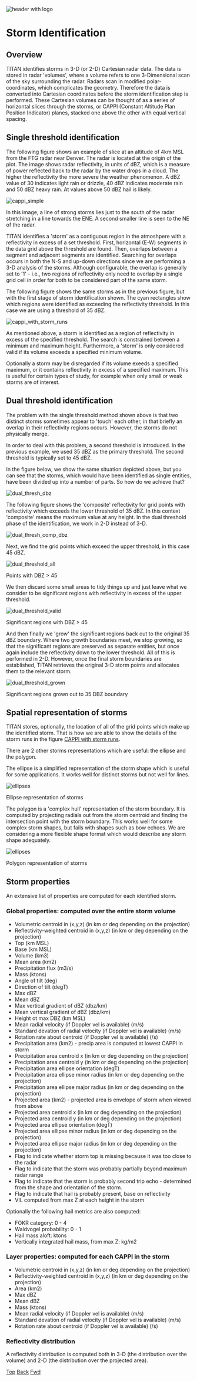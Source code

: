 ![header with logo](../images/titan-header_logo.jpg)

# Storm Identification

## Overview

TITAN identifies storms in 3-D (or 2-D) Cartesian radar data. The data is stored in radar 'volumes', where a volume refers to one 3-Dimensional scan of the sky surrounding the radar. Radars scan in modified polar-coordinates, which complicates the geometry. Therefore the data is converted into Cartesian coordinates before the storm identification step is performed. These Cartesian volumes can be thought of as a series of horizontal slices through the storms, or CAPPI (Constant Altitude Plan Position Indicator) planes, stacked one above the other with equal vertical spacing.  

## Single threshold identification

The following figure shows an example of slice at an altitude of 4km MSL from the FTG radar near Denver. The radar is located at the origin of the plot. The image shows radar reflectivity, in units of dBZ, which is a measure of power reflected back to the radar by the water drops in a cloud. The higher the reflectivity the more severe the weather phenomenon. A dBZ value of 30 indicates light rain or drizzle, 40 dBZ indicates moderate rain and 50 dBZ heavy rain. At values above 50 dBZ hail is likely.

![cappi_simple](../images/cappi_simple.png "CAPPI at 4 km")

In this image, a line of strong storms lies just to the south of the radar stretching in a line towards the ENE. A second smaller line is seen to the NE of the radar.

TITAN identifies a 'storm' as a contiguous region in the atmoshpere with a reflectivity in excess of a set threshold. First, horizontal (E-W) segments in the data grid above the threshold are found. Then, overlaps between a segment and adjacent segments are identified. Searching for overlaps occurs in both the N-S and up-down directions since we are performing a 3-D analysis of the storms. Although configurable, the overlap is generally set to '1' - i.e., two regions of reflectivity only need to overlap by a single grid cell in order for both to be considered part of the same storm.

The following figure shows the same storms as in the previous figure, but with the first stage of storm identification shown. The cyan rectangles show which regions were identified as exceeding the reflectivity threshold. In this case we are using a threshold of 35 dBZ.

![cappi_with_storm_runs](../images/cappi_with_storm_runs.png)

As mentioned above, a storm is identified as a region of reflectivity in excess of the specified threshold. The search is constrained between a minimum and maximum height. Furthermore, a 'storm' is only considered valid if its volume exceeds a specified minimum volume.

Optionally a storm may be disregarded if its volume exeeds a specified maximum, or it contains reflectivity in excess of a specified maximum. This is useful for certain types of study, for example when only small or weak storms are of interest.

## Dual threshold identification

The problem with the single threshold method shown above is that two distinct storms sometimes appear  to 'touch' each other, in that briefly an overlap in their reflectivity regions occurs. However, the storms do not physically merge.

In order to deal with this problem, a second threshold is introduced. In the previous example, we used 35 dBZ as the primary threshold. The second threshold is typically set to 45 dBZ.

In the figure below, we show the same situation depicted above, but you can see that the storms, which would have been identified as single entities, have been divided up into a number of parts. So how do we achieve that?

![dual_thresh_dbz](../images/dual_thresh_dbz.png)

The following figure shows the 'composite' reflectivity for grid points with reflectivity which exceeds the lower threshold of 35 dBZ. In this context 'composite' means the maximum value at any height. In the dual threshold phase of the identification, we work in 2-D instead of 3-D.

![dual_thresh_comp_dbz](../images/dual_thresh_comp_dbz.png)

<!---
<h4><a name="dual_thresh_comp_dbz">Composite reflectivity showing overlaps</a></h4>
<img src="./images/dual_thresh_comp_dbz.png" alt="Sorry, image not available" />
-->

Next, we find the grid points which exceed the upper threshold, in this case 45 dBZ.

![dual_threshold_all](../images/dual_threshold_all.png)

Points with DBZ > 45

We then discard some small areas to tidy things up and just leave what we consider to be significant regions with reflectivity in excess of the upper threshold.

![dual_threshold_valid](../images/dual_threshold_valid.png)

Significant regions with DBZ > 45

And then finally we 'grow' the significant regions back out to the original 35 dBZ boundary. Where two growth boundaries meet, we stop growing, so that the significant regions are preserved as separate entities, but once again include the reflectivity down to the lower threshold. All of this is performed in 2-D. However, once the final storm boundaries are established, TITAN retrieves the original 3-D storm points and allocates them to the relevant storm.

![dual_threshold_grown](../images/dual_threshold_grown.png)

Significant regions grown out to 35 DBZ boundary

## Spatial representation of storms

TITAN stores, optionally, the location of all of the grid points which make up the identified storm. That is how we are able to show the details of the storm runs in the figure <a href="#cappi_with_storm_runs">CAPPI with storm runs</a>.

There are 2 other storms representations which are useful: the ellipse and the polygon.

The ellipse is a simplified representation of the storm shape which is useful for some applications. It works well for distinct storms but not well for lines.

![ellipses](../images/ellipses.png)

Ellipse representation of storms

The polygon is a 'complex hull' representation of the storm boundary. It is computed by projecting radials out from the storm centroid and finding the intersection point with the storm boundary. This works well for some complex storm shapes, but fails with shapes such as bow echoes. We are considering a more flexible shape format which would describe any storm shape adequately.

![ellipses](../images/polygons.png)

Polygon representation of storms

## Storm properties

An extensive list of properties are computed for each identified storm.

### Global properties: computed over the entire storm volume

 - Volumetric centroid in (x,y,z) (in km or deg depending on the projection)
 - Reflectivity-weighted centroid in (x,y,z) (in km or deg depending on the projection)
 - Top (km MSL)
 - Base (km MSL)
 - Volume (km3)
 - Mean area (km2)
 - Precipitation flux (m3/s)
 - Mass (ktons)
 - Angle of tilt (deg)
 - Direction of tilt (degT)
 - Max dBZ
 - Mean dBZ
 - Max vertical gradient of dBZ (dbz/km)
 - Mean vertical gradient of dBZ (dbz/km)
 - Height ot max DBZ (km MSL)
 - Mean radial velocity (if Doppler vel is available) (m/s)
 - Standard devation of radial velocity (if Doppler vel is available) (m/s)
 - Rotation rate about centroid (if Doppler vel is available) (/s)
 - Precipitation area (km2) - precip area is computed at lowest CAPPI in storm
 - Precipitation area centroid x (in km or deg depending on the projection)
 - Precipitation area centroid y (in km or deg depending on the projection)
 - Precipitation area ellipse orientation (degT)
 - Precipitation area ellipse minor radius (in km or deg depending on the projection)
 - Precipitation area ellipse major radius (in km or deg depending on the projection)
 - Projected area (km2) - projected area is envelope of storm when viewed from above
 - Projected area centroid x (in km or deg depending on the projection)
 - Projected area centroid y (in km or deg depending on the projection)
 - Projected area ellipse orientation (degT)
 - Projected area ellipse minor radius (in km or deg depending on the projection)
 - Projected area ellipse major radius (in km or deg depending on the projection)
 - Flag to indicate whether storm top is missing because it was too close to the radar
 - Flag to indicate that the storm was probably partially beyond maximum radar range
 - Flag to indicate that the storm is probably second trip echo - determined from the shape and orientation of the storm.
 - Flag to indicate that hail is probably present, base on reflectivity
 - VIL computed from max Z at each height in the storm

Optionally the following hail metrics are also computed:

 - FOKR category: 0 - 4
 - Waldvogel probability: 0 - 1
 - Hail mass aloft: ktons
 - Vertically integrated hail mass, from max Z: kg/m2

### Layer properties: computed for each CAPPI in the storm

 - Volumetric centroid in (x,y,z) (in km or deg depending on the projection)
 - Reflectivity-weighted centroid in (x,y,z) (in km or deg depending on the projection)
 - Area (km2)
 - Max dBZ
 - Mean dBZ
 - Mass (ktons)
 - Mean radial velocity (if Doppler vel is available) (m/s)
 - Standard devation of radial velocity (if Doppler vel is available) (m/s)
 - Rotation rate about centroid (if Doppler vel is available) (/s)

### Reflectivity distribution

A reflectivity distribution is computed both in 3-D (the distribution over the volume) and 2-D (the distribution over the projected area).

[Top](../../README.md)
[Back](./introduction.md)
[Fwd](./storm_tracking.md)

